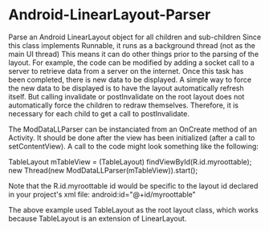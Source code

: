Android-LinearLayout-Parser
===========================

Parse an Android LinearLayout object for all children and sub-children
Since this class implements Runnable, it runs as a background thread (not as the main UI thread)
This means it can do other things prior to the parsing of the layout.
For example, the code can be modified by adding a socket call to a server to retrieve data
from a server on the internet.  Once this task has been completed, there is new data to be
displayed. A simple way to force the new data to be displayed is to have the layout automatically
refresh itself.  But calling invalidate or postInvalidate on the root layout does not automatically
force the children to redraw themselves.  Therefore, it is necessary for each child to get a call to
postInvalidate.

The ModDataLLParser can be instanciated from an OnCreate method of an Activity. It should be done after the view has been initialized (after a call to setContentView). A call to the code might look something like the following:

TableLayout mTableView = (TableLayout) findViewById(R.id.myroottable);
new Thread(new ModDataLLParser(mTableView)).start();

Note that the R.id.myroottable id would be specific to the layout id declared in your project's xml file:
android:id="@+id/myroottable"

The above example used TableLayout as the root layout class, which works because TableLayout is an extension of LinearLayout.
